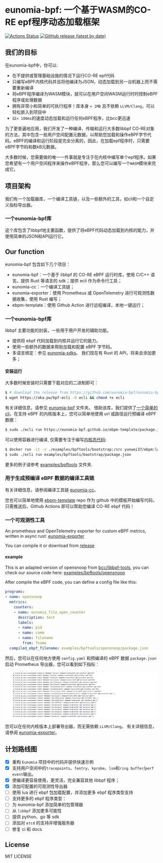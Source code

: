 # eunomia-bpf: 一个基于WASM的CO-RE epf程序动态加载框架

[![Actions Status](https://github.com/eunomia-bpf/eunomia-bpf/workflows/Ubuntu/badge.svg)](https://github.com/eunomia-bpf/eunomia-bpf/actions)
[![GitHub release (latest by date)](https://img.shields.io/github/v/release/eunomia-bpf/eunomia-bpf)](https://github.com/eunomia-bpf/eunomia-bpf/releases)
<!-- [![codecov](https://codecov.io/gh/eunomia-bpf/eunomia-bpf/branch/master/graph/badge.svg)](https://codecov.io/gh/filipdutescu/modern-cpp-template) -->

## 我们的目标

在eunomia-bpf中，你可以:

- 在不提供或管理基础设施的情况下运行CO-RE epf代码
- 只编写eBPF内核代码并且将他编译为JSON，动态加载到另一台机器上而不需要重新编译
- 将eBPF程序编译为WASM模块，就可以在用户空间WASM运行时时控制eBPF程序或处理数据
- 拥有非常小和简单的可执行程序！库本身 `< 1MB` 且不依赖 `LLVM/Clang`，可以轻松嵌入到项目中
- 以`< 100ms`的速度动态加载和运行任何eBPF程序，比bcc更迅速

为了更普遍地应用，我们开发了一种编译、传输和运行大多数libbpf CO-RE对象的方法，其中包含一些用户空间配置元数据，以帮助您加载和操作eBPF字节代码。eBPF的编译和运行阶段是完全分离的，因此，在加载epf程序时，只需要eBPF字节码和数kB元数据。

大多数时候，您需要做的唯一一件事就是专注于在内核中编写单个epf程序。如果您希望有一个用户空间程序来操作eBPF程序，那么您可以编写一个`WASM`模块来完成它。

## 项目架构
我们有一个加载器库，一个编译工具链，以及一些额外的工具，如cli和一个自定义指标导出器。


### 一个eunomia-bpf库
这个库包含了libbpf地主要函数，提供了将eBPF代码动态加载到内核的能力，并使用简单的JSON和API运行它。


## Our function

eunomia-bpf 包含如下几个项目：

- eunomia-bpf：一个基于 libbpf 的 CO-RE eBPF 运行时库，使用 C/C++ 语言。提供 Rust 等语言的 sdk；提供 ecli 作为命令行工具；
- eunomia-cc：一个编译工具链；
- eunomia-exporter：使用 Prometheus 或 OpenTelemetry 进行可观测性数据收集，使用 Rust 编写；
- ebpm-template：使用 Github Action 进行远程编译，本地一键运行；

### 一个eunomia-bpf库

libbpf 主要功能的封装，一些用于用户开发的辅助功能。

- 提供将 ebpf 代码加载到内核并运行它的能力。
- 使用一些额外的数据来帮助加载和配置 eBPF 字节码。
- 多语言绑定：参见 [eunomia-sdks](eunomia-sdks)。 我们现在有 Rust 的 API，将来会添加更多；

#### 安装运行

大多数时候安装时只需要下载对应的二进制即可：

```bash
$ # download the release from https://github.com/eunomia-bpf/eunomia-bpf/releases/latest/download/ecli
$ wget https://aka.pw/bpf-ecli -O ecli && chmod +x ecli
```

有关详细信息，请参见 [eunomia-bpf](eunomia-bpf) 文件夹。 借助该库，我们提供了[一个简单的 cli](https://github.com/eunomia-bpf/eunomia-bpf/releases/)，在支持 eBPF 的内核版本上，您可以简单地使用 url 或路径运行预编译 eBPF 数据：

```bash
$ sudo ./ecli run https://eunomia-bpf.github.io/ebpm-template/package.json # simply run a pre-compiled ebpf code from a url
```

可以使用容器进行编译, 仅需要专注于编写[内核态代码](examples/bpftools/bootstrap/bootstrap.bpf.c):

```bash
$ docker run -it -v ./examples/bpftools/bootstrap:/src yunwei37/ebpm:latest
$ sudo ./ecli run examples/bpftools/bootstrap/package.json              # run the compiled ebpf code
```

更多的例子请参考 [examples/bpftools](examples/bpftools) 文件夹.

### 用于生成预编译 eBPF 数据的编译工具链

有关详细信息，请参阅编译工具链 [eunomia-cc](https://github.com/eunomia-bpf/eunomia-cc)。

您也可以简单地使用 [ebpm-template](https://github.com/eunomia-bpf/ebpm-template) repo 作为 github 中的模板开始编写代码，只需推送后，Github Actions 即可以帮助您编译 CO-RE ebpf 代码！

### 一个可观测性工具

An prometheus and OpenTelemetry exporter for custom eBPF metrics, written in async rust: [eunomia-exporter](eunomia-exporter)

You can compile it or download from [release](https://github.com/eunomia-bpf/eunomia-bpf/releases/)

#### example

This is an adapted version of opensnoop from [bcc/libbpf-tools](https://github.com/iovisor/bcc/blob/master/libbpf-tools/opensnoop.bpf.c), you can check our source code here: [examples/bpftools/opensnoop](examples/bpftools/opensnoop)

After compile the eBPF code, you can define a config file like this:

```yml
programs:
- name: opensnoop
  metrics:
    counters:
    - name: eunomia_file_open_counter
      description: test
      labels:
      - name: pid
      - name: comm
      - name: filename
        from: fname
  compiled_ebpf_filename: examples/bpftools/opensnoop/package.json
```

然后，您可以在任何地方使用 `config.yaml` 和预编译的 eBPF 数据 `package.json` 启动 Prometheus 导出器，您可以看到如下指标：

![opensnoop_prometheus](documents/images/opensnoop_prometheus.png)

您可以在任何内核版本上部署导出器，而无需依赖 `LLVM/Clang`。 有关详细信息，请参阅 [eunomia-exporter](eunomia-exporter/README.md)。

## 计划路线图

- [X] 重构 `Eunomia` 项目中的代码并提供快速示例
- [X] 支持用户空间中的`tracepoints`、`fentry`、`kprobe`、`lsm`和`ring buffer`/`perf event`输出。
- [X] 使编译更容易使用，更灵活，完全兼容其他 libbpf 程序；
- [X] 添加可配置的可观测性导出器
- [ ] 使用 lua 进行 ebpf 包加载配置，并添加更多 ebpf 程序类型支持
- [ ] 支持更多的 ebpf 程序类型：
- [ ] 为 eunomia-bpf 添加简单的包管理器
- [ ] 从 `libbpf` 添加更多可能性
- [ ] 提供 python、go 等 sdk
- [ ] 添加对 `etcd` 的支持并增强服务器
- [ ] 修复 ci 和 docs

## License

MIT LICENSE

